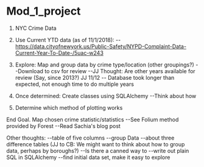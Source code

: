 # Mod_1_project

1. NYC Crime Data

3. Use Current YTD data (as of 11/1/2018):
  --https://data.cityofnewyork.us/Public-Safety/NYPD-Complaint-Data-Current-Year-To-Date-/5uac-w243

4. Explore: Map and group data by crime type/location (other groupings?)
  --Download to csv for review
  --JJ Thought: Are other years available for review (Say, since 2013?)
    JJ 11/12 -- Database took longer than expected, not enough time to do multiple years

5. Once determined: Create classes using SQLAlchemy
      --Think about how

6. Determine which method of plotting works

End Goal. Map chosen crime statistic/statistics
  --See Folium method provided by Forest
  --Read Sachia's blog post


Other thoughts:
  --table of five columns
  --group Data
  --about three difference tables (JJ to CB: We might want to think about how to group data, perhaps by boroughs?)
    --Is there a canned way to
  --write out plain SQL in SQLAlchemy
  --find initial data set, make it easy to explore
